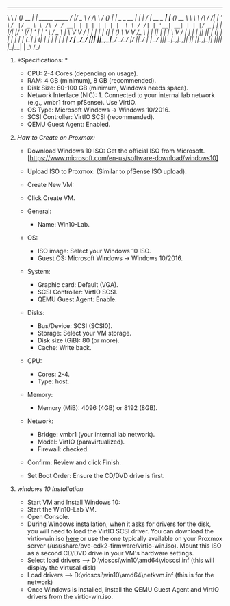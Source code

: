 __        ___           _                     _  ___     ____     ___      _               _   __  __            _     _          __  
\ \      / (_)_ __   __| | _____      _____  / |/ _ \   / /\ \   / (_)_ __| |_ _   _  __ _| | |  \/  | __ _  ___| |__ (_)_ __   __\ \ 
 \ \ /\ / /| | '_ \ / _` |/ _ \ \ /\ / / __| | | | | | | |  \ \ / /| | '__| __| | | |/ _` | | | |\/| |/ _` |/ __| '_ \| | '_ \ / _ \ |
  \ V  V / | | | | | (_| | (_) \ V  V /\__ \ | | |_| | | |   \ V / | | |  | |_| |_| | (_| | | | |  | | (_| | (__| | | | | | | |  __/ |
   \_/\_/  |_|_| |_|\__,_|\___/ \_/\_/ |___/ |_|\___/  | |    \_/  |_|_|   \__|\__,_|\__,_|_| |_|  |_|\__,_|\___|_| |_|_|_| |_|\___| |
                                                        \_\                                                                       /_/ 

1. *Specifications: *
    - CPU: 2-4 Cores (depending on usage).
    - RAM: 4 GB (minimum), 8 GB (recommended).
    - Disk Size: 60-100 GB (minimum, Windows needs space).
    - Network Interface (NIC): 1. Connected to your internal lab network (e.g., vmbr1 from pfSense). Use VirtIO.
    - OS Type: Microsoft Windows -> Windows 10/2016.
    - SCSI Controller: VirtIO SCSI (recommended).
    - QEMU Guest Agent: Enabled.

2. *How to Create on Proxmox:*
    - Download Windows 10 ISO: Get the official ISO from Microsoft. [https://www.microsoft.com/en-us/software-download/windows10]
    - Upload ISO to Proxmox: (Similar to pfSense ISO upload).

    - Create New VM:
    
    - Click Create VM.
    - General:
        - Name: Win10-Lab.
    - OS:
        - ISO image: Select your Windows 10 ISO.
        - Guest OS: Microsoft Windows -> Windows 10/2016.
    - System:
        - Graphic card: Default (VGA).
        - SCSI Controller: VirtIO SCSI.
        - QEMU Guest Agent: Enable.
    - Disks:
        - Bus/Device: SCSI (SCSI0).
        - Storage: Select your VM storage.
        - Disk size (GiB): 80 (or more).
        - Cache: Write back.
    - CPU:
        - Cores: 2-4.
        - Type: host.
    - Memory:
        - Memory (MiB): 4096 (4GB) or 8192 (8GB).
    - Network:
        - Bridge: vmbr1 (your internal lab network).
        - Model: VirtIO (paravirtualized).
        - Firewall: checked.
    - Confirm: Review and click Finish.
    - Set Boot Order: Ensure the CD/DVD drive is first.

3. *windows 10 Installation*
    - Start VM and Install Windows 10:
    - Start the Win10-Lab VM.
    - Open Console.
    - During Windows installation, when it asks for drivers for the disk, you will need to load the VirtIO SCSI driver. You can download the virtio-win.iso [here](https://fedorapeople.org/groups/virt/virtio-win/direct-downloads/archive-virtio/) or use the one typically available on your Proxmox server (/usr/share/pve-edk2-firmware/virtio-win.iso). Mount this ISO as a second CD/DVD drive in your VM's hardware settings.
    - Select load drivers --> D:\vioscsi\win10\amd64\vioscsi.inf (this will display the virtusal disk)
    - Load drivers -->  D:\vioscsi\win10\amd64\netkvm.inf (this is for the network)
    - Once Windows is installed, install the QEMU Guest Agent and VirtIO drivers from the virtio-win.iso.
